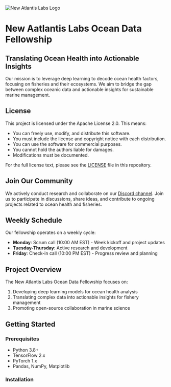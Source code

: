 ![New Atlantis Labs Logo](path/to/logo.png)

# New Aatlantis Labs Ocean Data Fellowship

## Translating Ocean Health into Actionable Insights

Our mission is to leverage deep learning to decode ocean health factors, focusing on fisheries and their ecosystems. We aim to bridge the gap between complex oceanic data and actionable insights for sustainable marine management.

## License

This project is licensed under the Apache License 2.0. This means:

- You can freely use, modify, and distribute this software.
- You must include the license and copyright notice with each distribution.
- You can use the software for commercial purposes.
- You cannot hold the authors liable for damages.
- Modifications must be documented.

For the full license text, please see the [LICENSE](LICENSE) file in this repository.

## Join Our Community

We actively conduct research and collaborate on our [Discord channel](https://discord.gg/newatlantislabs). Join us to participate in discussions, share ideas, and contribute to ongoing projects related to ocean health and fisheries.

## Weekly Schedule

Our fellowship operates on a weekly cycle:

- **Monday**: Scrum call (10:00 AM EST) - Week kickoff and project updates
- **Tuesday-Thursday**: Active research and development
- **Friday**: Check-in call (10:00 PM EST) - Progress review and planning

## Project Overview

The New Atlantis Labs Ocean Data Fellowship focuses on:

1. Developing deep learning models for ocean health analysis
2. Translating complex data into actionable insights for fishery management
3. Promoting open-source collaboration in marine science

## Getting Started

### Prerequisites

- Python 3.8+
- TensorFlow 2.x
- PyTorch 1.x
- Pandas, NumPy, Matplotlib

### Installation

